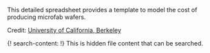 
This detailed spreadsheet provides a template to model the cost of producing microfab wafers. 

Credit: [University of California, Berkeley](http://www.berkeley.edu/)

{! search-content: !}
  This is hidden file content that can be searched.
